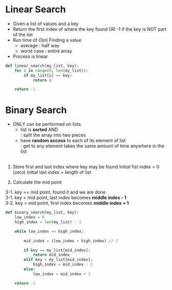 # Linear Search
- Given a list of values and a key
- Return
  the first index of where the key found OR
  -1 if the key is NOT part of the list
- Run time of $O(n)$
  Finding a value
  - average : half way
  - worst case : entire array
- Process is linear
```python
def linear_search(my_list, key):
    for i in range(0, len(my_list)):
        if my_list[i] == key:
            return i

    return -1
```
# Binary Search
- ONLY can be performed on lists
  - list is **sorted** AND<br>
    : split the array into two pieces
  - have **random access** to each of its element of list<br>
    : get to any element takes the same amount of time anywhere in the list<br><br>

1. Store first and last index where key may be found
   Initial fist index = 0 (zero)
   Initial last index = length of list<br>

2. Calculate the mid point<br>

3-1. key == mid point, found it and we are done<br>
3-1. key < mid point, last index becomes **middle index - 1**<br>
3-2. key > mid point, first index becomes **middle index + 1**<br>
```python
def binary_search(my_list, key):
    low_index = 0                   
    high_index = len(my_list) - 1   

    while low_index <= high_index:  
                                    
        mid_index = (low_index + high_index) // 2 

        if key == my_list[mid_index]:
            return mid_index
        elif key < my_list[mid_index]:
            high_index = mid_index - 1
        else:
            low_index = mid_index + 1

    return -1
```
